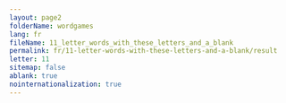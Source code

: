 ```yaml
---
layout: page2
folderName: wordgames
lang: fr
fileName: 11_letter_words_with_these_letters_and_a_blank
permalink: fr/11-letter-words-with-these-letters-and-a-blank/result
letter: 11
sitemap: false
ablank: true
nointernationalization: true
---
```

